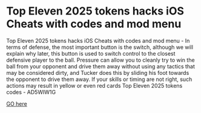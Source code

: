 # Top Eleven 2025 tokens hacks iOS Cheats with codes and mod menu

Top Eleven 2025 tokens hacks iOS Cheats with codes and mod menu - In terms of defense, the most important button is the switch, although we will explain why later, this button is used to switch control to the closest defensive player to the ball. Pressure can allow you to cleanly try to win the ball from your opponent and drive them away without using any tactics that may be considered dirty, and Tucker does this by sliding his foot towards the opponent to drive them away. If your skills or timing are not right, such actions may result in yellow or even red cards Top Eleven 2025 tokens codes - AD5WIW1G

[GO here](https://djclubber.com/topeleven/)
